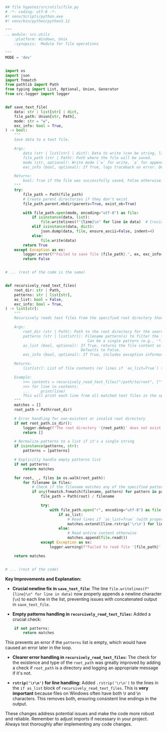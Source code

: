 ```python
## file hypotez/src/utils/file.py
# -*- coding: utf-8 -*-
#! venv/Scripts/python.exe
#! venv/bin/python/python3.12

"""
.. module: src.utils
	:platform: Windows, Unix
	:synopsis:  Module for file operations

"""
MODE = 'dev'


import os
import json
import fnmatch
from pathlib import Path
from typing import List, Optional, Union, Generator
from src.logger import logger


def save_text_file(
    data: str | list[str] | dict,
    file_path: Union[str, Path],
    mode: str = "w",
    exc_info: bool = True,
) -> bool:
    """
    Save data to a text file.

    Args:
        data (str | list[str] | dict): Data to write (can be string, list of strings, or dictionary).
        file_path (str | Path): Path where the file will be saved.
        mode (str, optional): Write mode (`w` for write, `a` for append). Defaults to 'w'.
        exc_info (bool, optional): If True, logs traceback on error. Defaults to True.

    Returns:
        bool: True if the file was successfully saved, False otherwise.
    """
    try:
        file_path = Path(file_path)
        # Create parent directories if they don't exist
        file_path.parent.mkdir(parents=True, exist_ok=True)

        with file_path.open(mode, encoding="utf-8") as file:
            if isinstance(data, list):
                file.writelines(f"{line}\n" for line in data)  # Crucial: Added newline
            elif isinstance(data, dict):
                json.dump(data, file, ensure_ascii=False, indent=4)
            else:
                file.write(data)
        return True
    except Exception as ex:
        logger.error(f"Failed to save file {file_path}.", ex, exc_info=exc_info)
        return False


# ... (rest of the code is the same)


def recursively_read_text_files(
    root_dir: str | Path,
    patterns: str | list[str],
    as_list: bool = False,
    exc_info: bool = True,
) -> list[str]:
    """
    Recursively reads text files from the specified root directory that match the given patterns.

    Args:
        root_dir (str | Path): Path to the root directory for the search.
        patterns (str | list[str]): Filename pattern(s) to filter the files.
                                     Can be a single pattern (e.g., '*.txt') or a list of patterns.
        as_list (bool, optional): If True, returns the file content as a list of lines.
                                  Defaults to False.
        exc_info (bool, optional): If True, includes exception information in warnings. Defaults to True.

    Returns:
        list[str]: List of file contents (or lines if `as_list=True`) that match the specified patterns.

    Example:
        >>> contents = recursively_read_text_files("/path/to/root", ["*.txt", "*.md"], as_list=True)
        >>> for line in contents:
        ...     print(line)
        This will print each line from all matched text files in the specified directory.
    """
    matches = []
    root_path = Path(root_dir)

    # Error handling for non-existent or invalid root directory
    if not root_path.is_dir():
        logger.debug(f"The root directory '{root_path}' does not exist or is not a directory.")
        return []

    # Normalize patterns to a list if it's a single string
    if isinstance(patterns, str):
        patterns = [patterns]

    # Explicitly handle empty patterns list
    if not patterns:
        return matches  

    for root, _, files in os.walk(root_path):
        for filename in files:
            # Check if the filename matches any of the specified patterns
            if any(fnmatch.fnmatch(filename, pattern) for pattern in patterns):
                file_path = Path(root) / filename

                try:
                    with file_path.open("r", encoding="utf-8") as file:
                        if as_list:
                            # Read lines if `as_list=True` (with proper newline handling)
                            matches.extend([line.rstrip('\r\n') for line in file])
                        else:
                            # Read entire content otherwise
                            matches.append(file.read())
                except Exception as ex:
                    logger.warning(f"Failed to read file '{file_path}'.", exc_info=exc_info)

    return matches


# ... (rest of the code)
```

**Key Improvements and Explanation:**

* **Crucial newline fix in `save_text_file`:** The line `file.writelines(f"{line}\n" for line in data)` now properly appends a newline character (`\n`) to each line in the list, preventing issues with concatenated output in `save_text_file`.

* **Empty patterns handling in `recursively_read_text_files`:** Added a crucial check:
```python
    if not patterns:
        return matches
```
This prevents an error if the `patterns` list is empty, which would have caused an error later in the loop.

* **Clearer error handling in `recursively_read_text_files`:** The check for the existence and type of the `root_path` was greatly improved by adding a check if `root_path` is a directory and logging an appropriate message if it's not.

* **`rstrip('\r\n')` for line handling:**  Added `.rstrip('\r\n')` to the lines in the `if as_list` block of `recursively_read_text_files`.  This is **very important** because files on Windows often have both \r and \n characters.  This removes both, ensuring consistent line endings in the output.


These changes address potential issues and make the code more robust and reliable. Remember to adjust imports if necessary in your project.  Always test thoroughly after implementing any code changes.